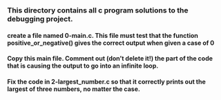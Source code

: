 ### This directory contains all c program solutions to the debugging project.
#### create a file named 0-main.c. This file must test that the function positive_or_negative() gives the correct output when given a case of 0
#### Copy this main file. Comment out (don’t delete it!) the part of the code that is causing the output to go into an infinite loop.
#### Fix the code in 2-largest_number.c so that it correctly prints out the largest of three numbers, no matter the case.

